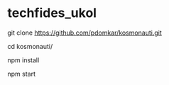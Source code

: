 # techfides_ukol

git clone https://github.com/pdomkar/kosmonauti.git

cd kosmonauti/

npm install

npm start


